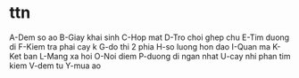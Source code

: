 # ttn
A-Dem so ao
B-Giay khai sinh
C-Hop mat
D-Tro choi ghep chu
E-Tim duong di
F-Kiem tra phai cay k
G-do thi 2 phia
H-so luong hon dao
I-Quan ma
K-Ket ban
L-Mang xa hoi
O-Noi diem
P-duong di ngan nhat
U-cay nhi phan tim kiem
V-dem tu
Y-mua ao

